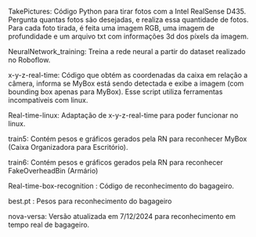 TakePictures: Código Python para tirar fotos com a Intel RealSense D435. Pergunta quantas fotos são desejadas, e realiza essa quantidade de fotos. Para cada foto tirada, é feita uma imagem RGB, uma imagem de profundidade e um arquivo txt com informações 3d dos píxels da imagem.

NeuralNetwork_training: Treina a rede neural a partir do dataset realizado no Roboflow.

x-y-z-real-time: Código que obtém as coordenadas da caixa em relação a câmera, informa se MyBox está sendo detectada e exibe a imagem (com bounding box apenas para MyBox). Esse script utiliza ferramentas incompatíveis com linux.

Real-time-linux: Adaptação de x-y-z-real-time para poder funcionar no linux.

train5: Contém pesos e gráficos gerados pela RN para reconhecer MyBox (Caixa Organizadora para Escritório).

train6: Contém pesos e gráficos gerados pela RN para reconhecer FakeOverheadBin (Armário)

Real-time-box-recognition : Código de reconhecimento do bagageiro.

best.pt : Pesos para reconhecimento do bagageiro 

nova-versa: Versão atualizada em 7/12/2024 para reconhecimento em tempo real de bagageiro.


